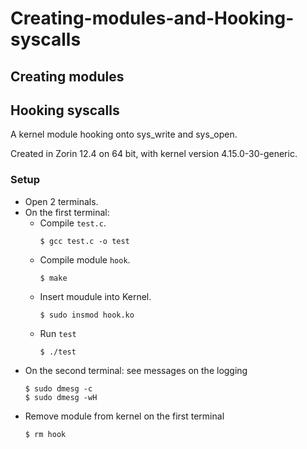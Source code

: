 # Creating-modules-and-Hooking-syscalls
## Creating modules
## Hooking syscalls
A kernel module hooking onto sys_write and sys_open.

Created in Zorin 12.4 on 64 bit, with kernel version 4.15.0-30-generic.
### Setup
- Open 2 terminals.
- On the first terminal:
  + Compile `test.c`.
    ```console
    $ gcc test.c -o test
    ```
  + Compile module `hook`.
    ```console
    $ make
    ```
  + Insert moudule into Kernel.
    ```console
    $ sudo insmod hook.ko
    ```
  + Run `test`
    ```console
    $ ./test
    ```
- On the second terminal: see messages on the logging
  ```console
  $ sudo dmesg -c
  $ sudo dmesg -wH
  ```
- Remove module from kernel on the first terminal
  ```console
  $ rm hook
  ```
